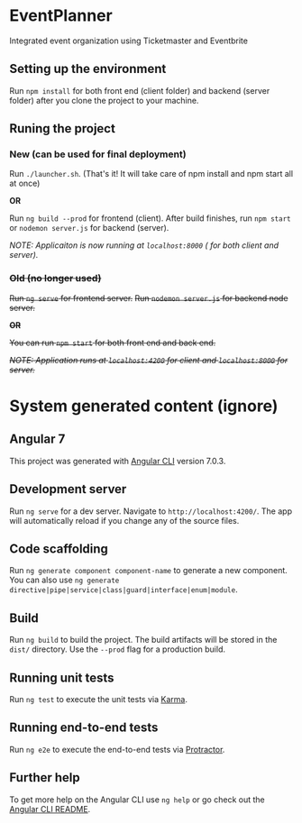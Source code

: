 # EventPlanner
Integrated event organization using Ticketmaster and Eventbrite


## Setting up the environment

Run `npm install` for both front end (client folder) and backend (server folder) after you clone the project to your machine.

## Runing the project

### __New (can be used for final deployment)__
Run `./launcher.sh`.
(That's it! It will take care of npm install and npm start all at once)

**OR**

Run `ng build --prod` for frontend (client).
After build finishes, run `npm start` or `nodemon server.js` for backend (server).

*NOTE: Applicaiton is now running at `localhost:8000` ( for both client and server).*

### ~~Old (no longer used)~~
~~Run `ng serve` for frontend server.~~
~~Run `nodemon server.js` for backend node server.~~

~~**OR**~~

~~You can run `npm start` for both front end and back end.~~

~~*NOTE: Application runs at `localhost:4200` for client and `localhost:8000` for server.*~~

# System generated content (ignore)
## Angular 7

This project was generated with [Angular CLI](https://github.com/angular/angular-cli) version 7.0.3.

## Development server

Run `ng serve` for a dev server. Navigate to `http://localhost:4200/`. The app will automatically reload if you change any of the source files.

## Code scaffolding

Run `ng generate component component-name` to generate a new component. You can also use `ng generate directive|pipe|service|class|guard|interface|enum|module`.

## Build

Run `ng build` to build the project. The build artifacts will be stored in the `dist/` directory. Use the `--prod` flag for a production build.

## Running unit tests

Run `ng test` to execute the unit tests via [Karma](https://karma-runner.github.io).

## Running end-to-end tests

Run `ng e2e` to execute the end-to-end tests via [Protractor](http://www.protractortest.org/).

## Further help

To get more help on the Angular CLI use `ng help` or go check out the [Angular CLI README](https://github.com/angular/angular-cli/blob/master/README.md).
